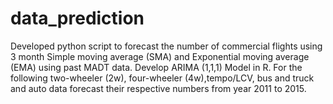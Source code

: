 # data_prediction
Developed python script to forecast the number of commercial flights using 3 month Simple moving average (SMA) and Exponential moving average (EMA) using past MADT data.
Develop ARIMA (1,1,1) Model in R. For the following two-wheeler (2w), four-wheeler (4w),tempo/LCV, bus and truck and auto data forecast their respective numbers from year 2011 to 2015.
